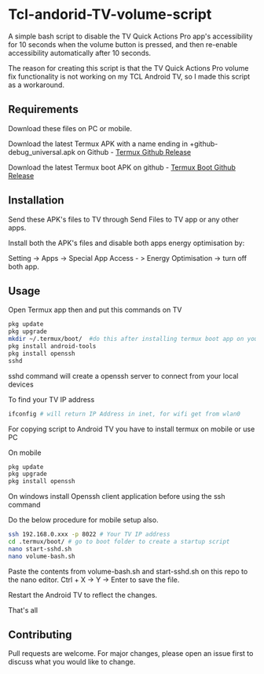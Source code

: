 # Tcl-andorid-TV-volume-script

A simple bash script to disable the TV Quick Actions Pro app's accessibility for 10 seconds when the volume button is pressed, and then re-enable accessibility automatically after 10 seconds.

The reason for creating this script is that the TV Quick Actions Pro volume fix functionality is not working on my TCL Android TV, so I made this script as a workaround.

## Requirements
Download these files on PC or mobile.

Download the latest Termux APK with a name ending in +github-debug_universal.apk on Github - [Termux Github Release](https://github.com/termux/termux-app/releases) 

Download the latest Termux boot APK on github - [Termux Boot Github Release](https://github.com/termux/termux-boot/releases)

## Installation
Send these APK's files to TV through Send Files to TV app or any other apps.

Install both the APK's files and disable both apps energy optimisation by:

Setting -> Apps -> Special App Access - > Energy Optimisation -> turn off  both app.


## Usage

Open Termux app then and put this commands on TV
```bash
pkg update
pkg upgrade
mkdir ~/.termux/boot/  #do this after installing termux boot app on your TV
pkg install android-tools
pkg install openssh
sshd
```
sshd command will create a openssh server to connect from your local devices

To find your TV IP address
```bash
ifconfig # will return IP Address in inet, for wifi get from wlan0 
```
For copying script to Android TV you have to install termux on mobile or use PC 

On mobile
```bash
pkg update
pkg upgrade
pkg install openssh
```
On windows install Openssh client application before using the ssh command

Do the below procedure for mobile setup also.

```bash
ssh 192.168.0.xxx -p 8022 # Your TV IP address
cd .termux/boot/ # go to boot folder to create a startup script
nano start-sshd.sh
nano volume-bash.sh
```

Paste the contents from volume-bash.sh and start-sshd.sh on this repo to the nano editor. Ctrl + X -> Y -> Enter to save the file.


Restart the Android TV to reflect the changes.

That's all

## Contributing

Pull requests are welcome. For major changes, please open an issue first
to discuss what you would like to change.
